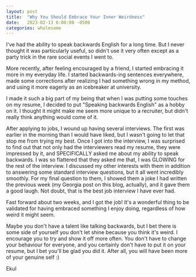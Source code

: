 ```yaml
---
layout: post
title:  "Why You Should Embrace Your Inner Weirdness"
date:   2023-02-13 6:00:00 -0500
categories: wholesome
---
```


I've had the ability to speak backwards English for a long time. But I never thought it was particularly useful, so didn't use it very often except as a party trick in the rare social events I went to.

More recently, after feeling encouraged by a friend, I started embracing it more in my everyday life. I started backwards-ing sentences everywhere, made some corrections after realizing I had something wrong in my method, and using it more eagerly as an icebreaker at university. 

I made it such a big part of my being that when I was putting some touches on my resume, I decided to put "Speaking backwards English" as a hobby on it. I thought it might make me seem more unique to a recruiter, but didn't really think anything would come of it.

After applying to jobs, I wound up having several interviews. The first was earlier in the morning than I would have liked, but I wasn't going to let that stop me from trying my best. Once I got into the interview, I was surprised to find out that not only had the interviewers read my resume, they were impressed by it, and SPECIFICALLY asked me about my ability to speak backwards. I was so flattered that they asked me that, I was GLOWING for the rest of the interview. I discussed my other interests with them in addition to answering some standard interview questions, but it all went incredibly smoothly. For my final question to them, I showed them a joke I had written the previous week (my Georgia post on this blog, actually), and it gave them a good laugh. Not doubt, that is the best job interview I have ever had.

Fast forward about two weeks, and I got the job! It's a wonderful thing to be validated for having embraced something I enjoy doing, regardless of how weird it might seem.

Maybe you don't have a talent like talking backwards, but I bet there is some side of yourself you don't let shine because you think it's weird. I encourage you to try and show it off more often. You don't have to change your behaviour for everyone, and you certainly don't have to put it on your resume, but I bet you'll be glad you did it. After all, you will have been more of your genuine self :)

Ekul
